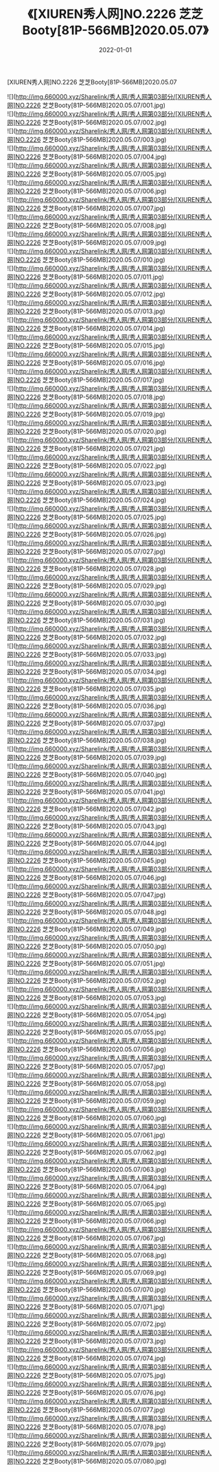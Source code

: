 ﻿---
layout: post
title:  《[XIUREN秀人网]NO.2226 芝芝Booty[81P-566MB]2020.05.07》
date:   2022-01-01
img: http://img.660000.xyz/Sharelink/秀人网/秀人网第03部分/[XIUREN秀人网]NO.2226 芝芝Booty[81P-566MB]2020.05.07/000.jpg
categories: [美女, 清纯, 唯美]
---

[XIUREN秀人网]NO.2226 芝芝Booty[81P-566MB]2020.05.07

 ![](http://img.660000.xyz/Sharelink/秀人网/秀人网第03部分/[XIUREN秀人网]NO.2226 芝芝Booty[81P-566MB]2020.05.07/001.jpg) <br>![](http://img.660000.xyz/Sharelink/秀人网/秀人网第03部分/[XIUREN秀人网]NO.2226 芝芝Booty[81P-566MB]2020.05.07/002.jpg) <br>![](http://img.660000.xyz/Sharelink/秀人网/秀人网第03部分/[XIUREN秀人网]NO.2226 芝芝Booty[81P-566MB]2020.05.07/003.jpg) <br>![](http://img.660000.xyz/Sharelink/秀人网/秀人网第03部分/[XIUREN秀人网]NO.2226 芝芝Booty[81P-566MB]2020.05.07/004.jpg) <br>![](http://img.660000.xyz/Sharelink/秀人网/秀人网第03部分/[XIUREN秀人网]NO.2226 芝芝Booty[81P-566MB]2020.05.07/005.jpg) <br>![](http://img.660000.xyz/Sharelink/秀人网/秀人网第03部分/[XIUREN秀人网]NO.2226 芝芝Booty[81P-566MB]2020.05.07/006.jpg) <br>![](http://img.660000.xyz/Sharelink/秀人网/秀人网第03部分/[XIUREN秀人网]NO.2226 芝芝Booty[81P-566MB]2020.05.07/007.jpg) <br>![](http://img.660000.xyz/Sharelink/秀人网/秀人网第03部分/[XIUREN秀人网]NO.2226 芝芝Booty[81P-566MB]2020.05.07/008.jpg) <br>![](http://img.660000.xyz/Sharelink/秀人网/秀人网第03部分/[XIUREN秀人网]NO.2226 芝芝Booty[81P-566MB]2020.05.07/009.jpg) <br>![](http://img.660000.xyz/Sharelink/秀人网/秀人网第03部分/[XIUREN秀人网]NO.2226 芝芝Booty[81P-566MB]2020.05.07/010.jpg) <br>![](http://img.660000.xyz/Sharelink/秀人网/秀人网第03部分/[XIUREN秀人网]NO.2226 芝芝Booty[81P-566MB]2020.05.07/011.jpg) <br>![](http://img.660000.xyz/Sharelink/秀人网/秀人网第03部分/[XIUREN秀人网]NO.2226 芝芝Booty[81P-566MB]2020.05.07/012.jpg) <br>![](http://img.660000.xyz/Sharelink/秀人网/秀人网第03部分/[XIUREN秀人网]NO.2226 芝芝Booty[81P-566MB]2020.05.07/013.jpg) <br>![](http://img.660000.xyz/Sharelink/秀人网/秀人网第03部分/[XIUREN秀人网]NO.2226 芝芝Booty[81P-566MB]2020.05.07/014.jpg) <br>![](http://img.660000.xyz/Sharelink/秀人网/秀人网第03部分/[XIUREN秀人网]NO.2226 芝芝Booty[81P-566MB]2020.05.07/015.jpg) <br>![](http://img.660000.xyz/Sharelink/秀人网/秀人网第03部分/[XIUREN秀人网]NO.2226 芝芝Booty[81P-566MB]2020.05.07/016.jpg) <br>![](http://img.660000.xyz/Sharelink/秀人网/秀人网第03部分/[XIUREN秀人网]NO.2226 芝芝Booty[81P-566MB]2020.05.07/017.jpg) <br>![](http://img.660000.xyz/Sharelink/秀人网/秀人网第03部分/[XIUREN秀人网]NO.2226 芝芝Booty[81P-566MB]2020.05.07/018.jpg) <br>![](http://img.660000.xyz/Sharelink/秀人网/秀人网第03部分/[XIUREN秀人网]NO.2226 芝芝Booty[81P-566MB]2020.05.07/019.jpg) <br>![](http://img.660000.xyz/Sharelink/秀人网/秀人网第03部分/[XIUREN秀人网]NO.2226 芝芝Booty[81P-566MB]2020.05.07/020.jpg) <br>![](http://img.660000.xyz/Sharelink/秀人网/秀人网第03部分/[XIUREN秀人网]NO.2226 芝芝Booty[81P-566MB]2020.05.07/021.jpg) <br>![](http://img.660000.xyz/Sharelink/秀人网/秀人网第03部分/[XIUREN秀人网]NO.2226 芝芝Booty[81P-566MB]2020.05.07/022.jpg) <br>![](http://img.660000.xyz/Sharelink/秀人网/秀人网第03部分/[XIUREN秀人网]NO.2226 芝芝Booty[81P-566MB]2020.05.07/023.jpg) <br>![](http://img.660000.xyz/Sharelink/秀人网/秀人网第03部分/[XIUREN秀人网]NO.2226 芝芝Booty[81P-566MB]2020.05.07/024.jpg) <br>![](http://img.660000.xyz/Sharelink/秀人网/秀人网第03部分/[XIUREN秀人网]NO.2226 芝芝Booty[81P-566MB]2020.05.07/025.jpg) <br>![](http://img.660000.xyz/Sharelink/秀人网/秀人网第03部分/[XIUREN秀人网]NO.2226 芝芝Booty[81P-566MB]2020.05.07/026.jpg) <br>![](http://img.660000.xyz/Sharelink/秀人网/秀人网第03部分/[XIUREN秀人网]NO.2226 芝芝Booty[81P-566MB]2020.05.07/027.jpg) <br>![](http://img.660000.xyz/Sharelink/秀人网/秀人网第03部分/[XIUREN秀人网]NO.2226 芝芝Booty[81P-566MB]2020.05.07/028.jpg) <br>![](http://img.660000.xyz/Sharelink/秀人网/秀人网第03部分/[XIUREN秀人网]NO.2226 芝芝Booty[81P-566MB]2020.05.07/029.jpg) <br>![](http://img.660000.xyz/Sharelink/秀人网/秀人网第03部分/[XIUREN秀人网]NO.2226 芝芝Booty[81P-566MB]2020.05.07/030.jpg) <br>![](http://img.660000.xyz/Sharelink/秀人网/秀人网第03部分/[XIUREN秀人网]NO.2226 芝芝Booty[81P-566MB]2020.05.07/031.jpg) <br>![](http://img.660000.xyz/Sharelink/秀人网/秀人网第03部分/[XIUREN秀人网]NO.2226 芝芝Booty[81P-566MB]2020.05.07/032.jpg) <br>![](http://img.660000.xyz/Sharelink/秀人网/秀人网第03部分/[XIUREN秀人网]NO.2226 芝芝Booty[81P-566MB]2020.05.07/033.jpg) <br>![](http://img.660000.xyz/Sharelink/秀人网/秀人网第03部分/[XIUREN秀人网]NO.2226 芝芝Booty[81P-566MB]2020.05.07/034.jpg) <br>![](http://img.660000.xyz/Sharelink/秀人网/秀人网第03部分/[XIUREN秀人网]NO.2226 芝芝Booty[81P-566MB]2020.05.07/035.jpg) <br>![](http://img.660000.xyz/Sharelink/秀人网/秀人网第03部分/[XIUREN秀人网]NO.2226 芝芝Booty[81P-566MB]2020.05.07/036.jpg) <br>![](http://img.660000.xyz/Sharelink/秀人网/秀人网第03部分/[XIUREN秀人网]NO.2226 芝芝Booty[81P-566MB]2020.05.07/037.jpg) <br>![](http://img.660000.xyz/Sharelink/秀人网/秀人网第03部分/[XIUREN秀人网]NO.2226 芝芝Booty[81P-566MB]2020.05.07/038.jpg) <br>![](http://img.660000.xyz/Sharelink/秀人网/秀人网第03部分/[XIUREN秀人网]NO.2226 芝芝Booty[81P-566MB]2020.05.07/039.jpg) <br>![](http://img.660000.xyz/Sharelink/秀人网/秀人网第03部分/[XIUREN秀人网]NO.2226 芝芝Booty[81P-566MB]2020.05.07/040.jpg) <br>![](http://img.660000.xyz/Sharelink/秀人网/秀人网第03部分/[XIUREN秀人网]NO.2226 芝芝Booty[81P-566MB]2020.05.07/041.jpg) <br>![](http://img.660000.xyz/Sharelink/秀人网/秀人网第03部分/[XIUREN秀人网]NO.2226 芝芝Booty[81P-566MB]2020.05.07/042.jpg) <br>![](http://img.660000.xyz/Sharelink/秀人网/秀人网第03部分/[XIUREN秀人网]NO.2226 芝芝Booty[81P-566MB]2020.05.07/043.jpg) <br>![](http://img.660000.xyz/Sharelink/秀人网/秀人网第03部分/[XIUREN秀人网]NO.2226 芝芝Booty[81P-566MB]2020.05.07/044.jpg) <br>![](http://img.660000.xyz/Sharelink/秀人网/秀人网第03部分/[XIUREN秀人网]NO.2226 芝芝Booty[81P-566MB]2020.05.07/045.jpg) <br>![](http://img.660000.xyz/Sharelink/秀人网/秀人网第03部分/[XIUREN秀人网]NO.2226 芝芝Booty[81P-566MB]2020.05.07/046.jpg) <br>![](http://img.660000.xyz/Sharelink/秀人网/秀人网第03部分/[XIUREN秀人网]NO.2226 芝芝Booty[81P-566MB]2020.05.07/047.jpg) <br>![](http://img.660000.xyz/Sharelink/秀人网/秀人网第03部分/[XIUREN秀人网]NO.2226 芝芝Booty[81P-566MB]2020.05.07/048.jpg) <br>![](http://img.660000.xyz/Sharelink/秀人网/秀人网第03部分/[XIUREN秀人网]NO.2226 芝芝Booty[81P-566MB]2020.05.07/049.jpg) <br>![](http://img.660000.xyz/Sharelink/秀人网/秀人网第03部分/[XIUREN秀人网]NO.2226 芝芝Booty[81P-566MB]2020.05.07/050.jpg) <br>![](http://img.660000.xyz/Sharelink/秀人网/秀人网第03部分/[XIUREN秀人网]NO.2226 芝芝Booty[81P-566MB]2020.05.07/051.jpg) <br>![](http://img.660000.xyz/Sharelink/秀人网/秀人网第03部分/[XIUREN秀人网]NO.2226 芝芝Booty[81P-566MB]2020.05.07/052.jpg) <br>![](http://img.660000.xyz/Sharelink/秀人网/秀人网第03部分/[XIUREN秀人网]NO.2226 芝芝Booty[81P-566MB]2020.05.07/053.jpg) <br>![](http://img.660000.xyz/Sharelink/秀人网/秀人网第03部分/[XIUREN秀人网]NO.2226 芝芝Booty[81P-566MB]2020.05.07/054.jpg) <br>![](http://img.660000.xyz/Sharelink/秀人网/秀人网第03部分/[XIUREN秀人网]NO.2226 芝芝Booty[81P-566MB]2020.05.07/055.jpg) <br>![](http://img.660000.xyz/Sharelink/秀人网/秀人网第03部分/[XIUREN秀人网]NO.2226 芝芝Booty[81P-566MB]2020.05.07/056.jpg) <br>![](http://img.660000.xyz/Sharelink/秀人网/秀人网第03部分/[XIUREN秀人网]NO.2226 芝芝Booty[81P-566MB]2020.05.07/057.jpg) <br>![](http://img.660000.xyz/Sharelink/秀人网/秀人网第03部分/[XIUREN秀人网]NO.2226 芝芝Booty[81P-566MB]2020.05.07/058.jpg) <br>![](http://img.660000.xyz/Sharelink/秀人网/秀人网第03部分/[XIUREN秀人网]NO.2226 芝芝Booty[81P-566MB]2020.05.07/059.jpg) <br>![](http://img.660000.xyz/Sharelink/秀人网/秀人网第03部分/[XIUREN秀人网]NO.2226 芝芝Booty[81P-566MB]2020.05.07/060.jpg) <br>![](http://img.660000.xyz/Sharelink/秀人网/秀人网第03部分/[XIUREN秀人网]NO.2226 芝芝Booty[81P-566MB]2020.05.07/061.jpg) <br>![](http://img.660000.xyz/Sharelink/秀人网/秀人网第03部分/[XIUREN秀人网]NO.2226 芝芝Booty[81P-566MB]2020.05.07/062.jpg) <br>![](http://img.660000.xyz/Sharelink/秀人网/秀人网第03部分/[XIUREN秀人网]NO.2226 芝芝Booty[81P-566MB]2020.05.07/063.jpg) <br>![](http://img.660000.xyz/Sharelink/秀人网/秀人网第03部分/[XIUREN秀人网]NO.2226 芝芝Booty[81P-566MB]2020.05.07/064.jpg) <br>![](http://img.660000.xyz/Sharelink/秀人网/秀人网第03部分/[XIUREN秀人网]NO.2226 芝芝Booty[81P-566MB]2020.05.07/065.jpg) <br>![](http://img.660000.xyz/Sharelink/秀人网/秀人网第03部分/[XIUREN秀人网]NO.2226 芝芝Booty[81P-566MB]2020.05.07/066.jpg) <br>![](http://img.660000.xyz/Sharelink/秀人网/秀人网第03部分/[XIUREN秀人网]NO.2226 芝芝Booty[81P-566MB]2020.05.07/067.jpg) <br>![](http://img.660000.xyz/Sharelink/秀人网/秀人网第03部分/[XIUREN秀人网]NO.2226 芝芝Booty[81P-566MB]2020.05.07/068.jpg) <br>![](http://img.660000.xyz/Sharelink/秀人网/秀人网第03部分/[XIUREN秀人网]NO.2226 芝芝Booty[81P-566MB]2020.05.07/069.jpg) <br>![](http://img.660000.xyz/Sharelink/秀人网/秀人网第03部分/[XIUREN秀人网]NO.2226 芝芝Booty[81P-566MB]2020.05.07/070.jpg) <br>![](http://img.660000.xyz/Sharelink/秀人网/秀人网第03部分/[XIUREN秀人网]NO.2226 芝芝Booty[81P-566MB]2020.05.07/071.jpg) <br>![](http://img.660000.xyz/Sharelink/秀人网/秀人网第03部分/[XIUREN秀人网]NO.2226 芝芝Booty[81P-566MB]2020.05.07/072.jpg) <br>![](http://img.660000.xyz/Sharelink/秀人网/秀人网第03部分/[XIUREN秀人网]NO.2226 芝芝Booty[81P-566MB]2020.05.07/073.jpg) <br>![](http://img.660000.xyz/Sharelink/秀人网/秀人网第03部分/[XIUREN秀人网]NO.2226 芝芝Booty[81P-566MB]2020.05.07/074.jpg) <br>![](http://img.660000.xyz/Sharelink/秀人网/秀人网第03部分/[XIUREN秀人网]NO.2226 芝芝Booty[81P-566MB]2020.05.07/075.jpg) <br>![](http://img.660000.xyz/Sharelink/秀人网/秀人网第03部分/[XIUREN秀人网]NO.2226 芝芝Booty[81P-566MB]2020.05.07/076.jpg) <br>![](http://img.660000.xyz/Sharelink/秀人网/秀人网第03部分/[XIUREN秀人网]NO.2226 芝芝Booty[81P-566MB]2020.05.07/077.jpg) <br>![](http://img.660000.xyz/Sharelink/秀人网/秀人网第03部分/[XIUREN秀人网]NO.2226 芝芝Booty[81P-566MB]2020.05.07/078.jpg) <br>![](http://img.660000.xyz/Sharelink/秀人网/秀人网第03部分/[XIUREN秀人网]NO.2226 芝芝Booty[81P-566MB]2020.05.07/079.jpg) <br>![](http://img.660000.xyz/Sharelink/秀人网/秀人网第03部分/[XIUREN秀人网]NO.2226 芝芝Booty[81P-566MB]2020.05.07/080.jpg) <br>